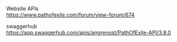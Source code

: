 Website APIs\
https://www.pathofexile.com/forum/view-forum/674

swaggerhub\
https://app.swaggerhub.com/apis/angrenost/PathOfExile-API/3.8.0
